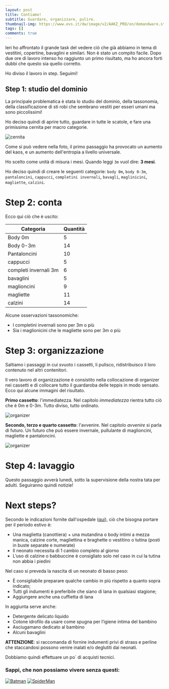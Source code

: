 ```yaml
---
layout: post
title: Contiamo!
subtitle: Guardare, organizzare, pulire.
thumbnail-img: https://www.ovs.it/dw/image/v2/AAKZ_PRD/on/demandware.static/-/Sites-ovs-it-master/default/dwf6569811/images/hi-res/12405820.jpg
tags: []
comments: true
---
```


Ieri ho affrontato il grande task del vedere ciò che già abbiamo in tema di vestitini, copertine, bavaglini e similari.
Non è stato un compito facile. Dopo due ore di lavoro intenso ho raggiunto un primo risultato, ma ho ancora forti dubbi che questo sia quello corretto.

Ho diviso il lavoro in step. Seguimi!

## Step 1: studio del dominio

La principale problematica è stata lo studio del dominio, della tassonomia, della classificazione di sti robi che sembrano vestiti per esseri umani ma sono piccolissimi!

Ho deciso quindi di aprire tutto, guardare in tutte le scatole, e fare una primissima cernita per macro categorie.

![cernita](/assets/img/vestitini_01.jpg)

Come si può vedere nella foto, il primo passaggio ha provocato un aumento del kaos, e un aumento dell'entropia a livello universale.

Ho scelto come unità di misura i mesi. Quando leggi `3m` vuol dire: **3 mesi**.

Ho deciso quindi di creare le seguenti categorie: `body 0m`, `body 0-3m`, `pantaloncini`, `cappucci`, `completini invernali`, `bavagli`, `maglinicini`, `magliette`, `calzini`.

# Step 2: conta

Ecco qui ciò che è uscito:

| Categoria | Quantità |
| --- | --- |
| Body 0m | 5 |
| Body 0-3m | 14 |
| Pantaloncini | 10 |
| cappucci | 5 |
| completi invernali 3m | 6 |
| bavaglini | 5 |
| maglioncini | 9 |
| magliette | 11 |
| calzini | 14 |

Alcune osservazioni tassonomiche:

- I completini invernali sono per 3m o più
- Sia i maglionicini che le magliette sono per 3m o più

# Step 3: organizzazione

Saltiamo i passaggi in cui svuoto i cassetti, li pulisco, ridistribuisco il loro contenuto nel altri contenitori.

Il vero lavoro di organizzazione è consistito nella collocazione di organizer nei cassetti e di collocare tutto il guardaroba delle teppis in modo sensato. Ecco qui alcune immagini del risultato.

**Primo cassetto**: l'immediatezza. Nel capitolo *immediatezza* rientra tutto ciò che è 0m e 0-3m. Tutto diviso, tutto ordinato.

![organizer](/assets/img/vestitini_02.jpg)

**Secondo, terzo e quarto cassetto**: l'avvenire. Nel capitolo *avvenire* si parla di futuro. Un futuro che può essere invernale, pullulante di maglioncini, magliette e pantaloncini.

![organizer](/assets/img/vestitini_03.jpg)

# Step 4: lavaggio

Questo passaggio avverà lunedì, sotto la supervisione della nostra tata per adulti. Seguiranno quindi notizie!

# Next steps?

Secondo le indicazioni fornite dall'ospedale ([qui](http://www.ginecologia.unipd.it/Assistenza-Documenti/Corredino%203.pdf)), ciò che bisogna portare per il periodo estivo è:

- Una maglietta (canottiera) + una mutandina o body intimi a mezza manica, calzine corte, magliettina e braghette o vestitino o tutina (posti in buste separate e numerate)
- Il neonato necessita di 1 cambio completo al giorno
- L’uso di calzine o babbuccine è consigliato solo nel caso in cui la tutina non abbia i piedini

Nel caso si preveda la nascita di un neonato di basso peso:

- È consigliabile preparare qualche cambio in più rispetto a quanto sopra indicato;
- Tutti gli indumenti è preferibile che siano di lana in qualsiasi stagione;
- Aggiungere anche una cuffietta di lana

In aggiunta serve anche:

- Detergente delicato liquido
- Cotone idrofilo da usare come spugna per l’igiene intima del bambino
- Asciugamano dedicato al bambino
- Alcuni bavaglini

**ATTENZIONE**: si raccomanda di fornire indumenti privi di strass e perline che staccandosi possono
venire inalati e/o deglutiti dai neonati.

Dobbiamo quindi effettuare un po` di acquisti tecnici.
 
### Sappi, che non possiamo vivere senza questi:

[![Batman](https://www.ovs.it/dw/image/v2/AAKZ_PRD/on/demandware.static/-/Sites-ovs-it-master/default/dwf6569811/images/hi-res/12405820.jpg?sw=300)](https://www.ovs.it/bipack-body-smanicati-batman-e-superman/001763960-003.html)
[![SpiderMan](https://www.ovs.it/dw/image/v2/AAKZ_PRD/on/demandware.static/-/Sites-ovs-it-master/default/dwbb86ec12/images/hi-res/12533769.jpg?sw=300&q=100)](https://www.ovs.it/bipack-body-in-cotone-stampa-marvel-spidey/001786823-003.html)
